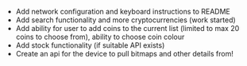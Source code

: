 - Add network configuration and keyboard instructions to README
- Add search functionality and more cryptocurrencies (work started)
- Add ability for user to add coins to the current list (limited to max 20 coins to choose from), ability to choose coin colour
- Add stock functionality (if suitable API exists)
- Create an api for the device to pull bitmaps and other details from!
